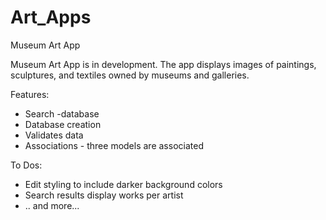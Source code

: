 # Art_Apps
Museum Art App

Museum Art App is in development. The app displays images of paintings, sculptures, and textiles owned by museums and galleries. 

Features:
* Search
	-database 
* Database creation
* Validates data
* Associations - three models are associated

To Dos:
* Edit styling to include darker background colors
* Search results display works per artist
* .. and more...
